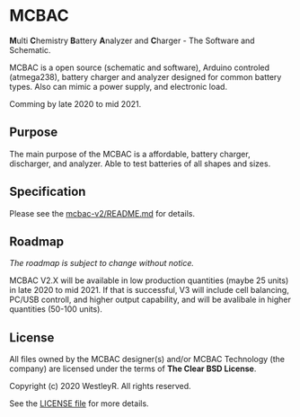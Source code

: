 # MCBAC

**M**ulti **C**hemistry **B**attery **A**nalyzer and **C**harger - The Software
and Schematic.

MCBAC is a open source (schematic and software), Arduino controled (atmega238),
battery charger and analyzer designed for common battery types. Also can mimic
a power supply, and electronic load.

Comming by late 2020 to mid 2021.

## Purpose

The main purpose of the MCBAC is a affordable, battery charger, discharger, and
analyzer. Able to test batteries of all shapes and sizes.

## Specification

Please see the [mcbac-v2/README.md](./mcbac-v2/README.md) for details.

## Roadmap

_The roadmap is subject to change without notice._

MCBAC V2.X will be available in low production quantities (maybe 25 units) in
late 2020 to mid 2021. If that is successful, V3 will include cell balancing,
PC/USB controll, and higher output capability, and will be avalibale in higher
quantities (50-100 units).

## License

All files owned by the MCBAC designer(s) and/or MCBAC Technology (the company)
are licensed under the terms of **The Clear BSD License**.

Copyright (c) 2020 WestleyR. All rights reserved.

See the [LICENSE file](./LICENSE) for more details.

<br>

